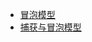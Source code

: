 - [冒泡模型](https://hehe1111.github.io/js_demo/visual-dom-event-model/bubble.html)
- [捕获与冒泡模型](https://hehe1111.github.io/js_demo/visual-dom-event-model/capture-bubble.html)